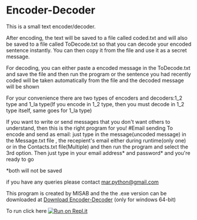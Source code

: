 # Encoder-Decoder
 This is a small text encoder/decoder.

 After encoding, the text will be saved to a file called coded.txt and will also be saved to a file called ToDecode.txt so that you can   decode your encoded sentence instantly.
 You can then copy it from the file and use it as a secret message.

 For decoding, you can either paste a encoded message in the ToDecode.txt and save the file and then run the program
 or
 the sentence you had recently coded  will be taken automatically from the file and the decoded message will be shown

 For your convenience there are two types of encoders and decoders:1_2 type and 1_la type(If you encode in 1_2 type, then you must decode  in 1_2 type itself, same goes for 1_la type)

 If you want to write or send messages that you don't want others to understand, then this is the right program for you!
#Email sending
 To encode and send as email:
 just type in the message(uncoded message) in the Message.txt file , the recepient's email either during runtime(only one) or in the     Contacts.txt file(Multiple) and then run the program and select the 3rd option.
 Then just type in your email address* and password* and you're ready to go 

 *both will not be saved

 if you have any queries please contact mar.python@gmail.com

 This program is created by MISAB and the the .exe version can be downloaded at [Download Encoder-Decoder](https://rb.gy/k2axcs) (only for windows 64-bit)

To run click here [![Run on Repl.it](https://repl.it/badge/github/Misabar/Encoder-Decoder)](https://repl.it/@Misabar/Encoder-Decoder)
